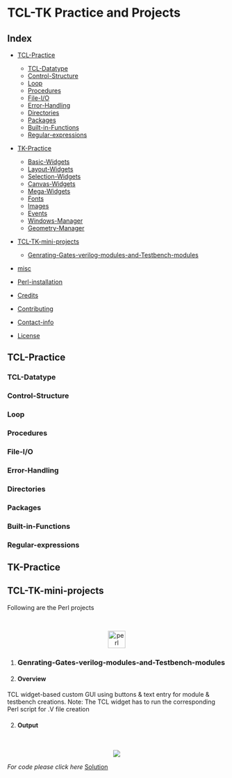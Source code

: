 # TCL-TK Practice and Projects

## Index

* [TCL-Practice](#TCL-Practice)
    * [TCL-Datatype](#Perl-Datatype)
    * [Control-Structure](#Control-Structure)
    * [Loop](#Loop)
    * [Procedures](#Procedures)
    * [File-I/O](#File-I/O)
    * [Error-Handling](#Error-Handling)
    * [Directories](#Directories)
    * [Packages](#Packages)
    * [Built-in-Functions](#Built-in-Functions)
    * [Regular-expressions](#Regular-expressions)
    
* [TK-Practice](#perl-practice)
    * [Basic-Widgets](#Basic-Widgets)
    * [Layout-Widgets](#Layout-Widgets)
    * [Selection-Widgets](#Selection-Widgets)
    * [Canvas-Widgets](#Canvas-Widgets)
    * [Mega-Widgets](#Mega-Widgets)
    * [Fonts](#Fonts)
    * [Images](#Images)
    * [Events](#Events)
    * [Windows-Manager](#Windows-Manager)
    * [Geometry-Manager](#Geometry-Manager)
    
* [TCL-TK-mini-projects](#TCL-TK-mini-projects)
    * [Genrating-Gates-verilog-modules-and-Testbench-modules](#Genrating-Gates-verilog-modules-and-Testbench-modules)
* [misc](#misc)
* [Perl-installation](#notebook-installation)
* [Credits](#credits)
* [Contributing](#contributing)
* [Contact-info](#contact-info)
* [License](#license)

## TCL-Practice

### TCL-Datatype
### Control-Structure
### Loop
### Procedures
### File-I/O
### Error-Handling
### Directories
### Packages
### Built-in-Functions
### Regular-expressions

## TK-Practice

## TCL-TK-mini-projects
Following are the Perl projects

<br/>
<p align="center">
  <img src="https://www.vectorlogo.zone/logos/tcl/tcl-ar21.svg" alt="perl" width="40" height="40"/>
</p>

1. ### Genrating-Gates-verilog-modules-and-Testbench-modules

1. #### Overview

TCL widget-based custom GUI using buttons & text entry for module & testbench creations. Note: The TCL widget has to run the corresponding Perl script for .V file creation

2. #### Output

<br/>
<p align="center">
  <img src="https://1.bp.blogspot.com/-NL42Z9T4fYM/YAQM1cRmCoI/AAAAAAAAAd4/QkJmiQhm6IgvOBybnnx3ogetMQTLGj98ACLcBGAsYHQ/s320/rot13.jpg">
</p>

*For code please click here*  [Solution](https://github.com/Yaduvanshi05Bhupendra/Perl/blob/main/Perl%20mini%20Projects/Rot13_cipher.pl)


